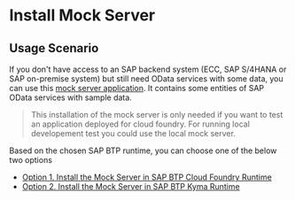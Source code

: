 # Install Mock Server

## Usage Scenario

If you don't have access to an SAP backend system (ECC, SAP S/4HANA or SAP on-premise system) but still need OData services with some data, you can use this [mock server application](https://github.com/SAP-samples/cloud-extension-ecc-business-process/blob/mock/README.md). It contains some entities of SAP OData services with sample data.

> This installation of the mock server is only needed if you want to test an application deployed for cloud foundry. For running local developement test you could use the local mock server. 

Based on the chosen SAP BTP runtime, you can choose one of the below two options

   - [Option 1. Install the Mock Server in SAP BTP Cloud Foundry Runtime](./install-mock-server-cf.md) 
   - [Option 2. Install the Mock Server in SAP BTP Kyma Runtime](./install-mock-server-kyma.md)